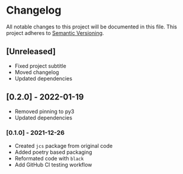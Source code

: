 # Changelog

All notable changes to this project will be documented in this file.
This project adheres to [Semantic Versioning](https://semver.org/spec/v2.0.0.html).


## [Unreleased]
- Fixed project subtitle
- Moved changelog
- Updated dependencies

## [0.2.0] - 2022-01-19
- Removed pinning to py3
- Updated dependencies

### [0.1.0] - 2021-12-26
- Created `jcs` package from original code
- Added poetry based packaging
- Reformated code with `black`
- Add GitHub CI testing workflow
